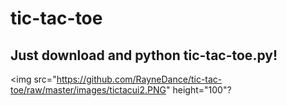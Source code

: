 # tic-tac-toe
 
## Just download and python tic-tac-toe.py!

<img src="https://github.com/RayneDance/tic-tac-toe/raw/master/images/tictacui2.PNG" height="100"?
